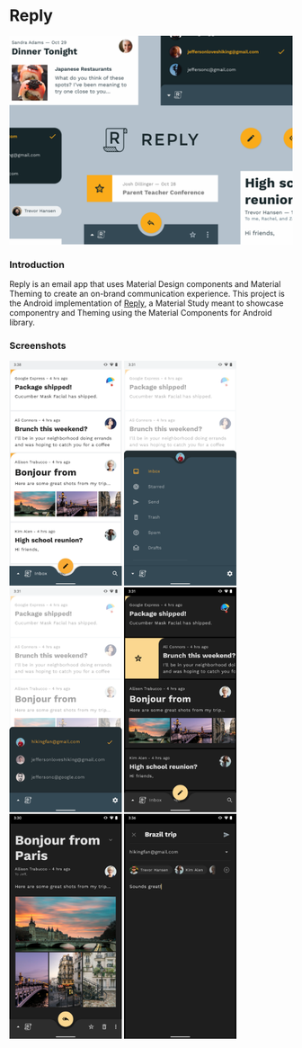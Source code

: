# Reply

<img src="screenshots/collage_header.png" alt="Reply collage"/>

### Introduction
Reply is an email app that uses Material Design components and Material Theming to create an on-brand communication experience. 
This project is the Android implementation of [Reply](https://material.io/design/material-studies/reply.html), a Material Study meant to showcase componentry and Theming using the Material Components for Android library. 

### Screenshots

<img src="screenshots/1_home_screen.png" height="400" alt="Home screen"/> <img src="screenshots/2_navigation_drawer.png" height="400" alt="Navigation drawer open"/> <img src="screenshots/3_account_sandwich.png" height="400" alt="Account picker sandwich open"/> 
<img src="screenshots/4_star_email_action.png" height="400" alt="Star an email action"/> <img src="screenshots/5_email_details.png" height="400" alt="Email details screen"/> <img src="screenshots/6_email_compose.png" height="400" alt="Compose email screen"/> 

